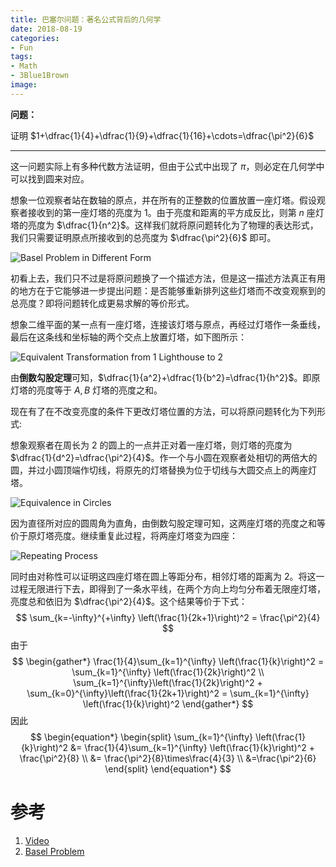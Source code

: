```yaml
---
title: 巴塞尔问题：著名公式背后的几何学
date: 2018-08-19
categories:
- Fun
tags:
- Math
- 3Blue1Brown
image:
---
```


**问题：**

证明 $1+\dfrac{1}{4}+\dfrac{1}{9}+\dfrac{1}{16}+\cdots=\dfrac{\pi^2}{6}$

<!-- more -->

---

这一问题实际上有多种代数方法证明，但由于公式中出现了 $\pi$，则必定在几何学中可以找到圆来对应。

想象一位观察者站在数轴的原点，并在所有的正整数的位置放置一座灯塔。假设观察者接收到的第一座灯塔的亮度为 $1$。由于亮度和距离的平方成反比，则第 $n$ 座灯塔的亮度为 $\dfrac{1}{n^2}$。这样我们就将原问题转化为了物理的表达形式，我们只需要证明原点所接收到的总亮度为 $\dfrac{\pi^2}{6}$ 即可。

![Basel Problem in Different Form](https://i.imgur.com/qXkRWEt.png)

初看上去，我们只不过是将原问题换了一个描述方法，但是这一描述方法真正有用的地方在于它能够进一步提出问题：是否能够重新排列这些灯塔而不改变观察到的总亮度？即将问题转化成更易求解的等价形式。

想象二维平面的某一点有一座灯塔，连接该灯塔与原点，再经过灯塔作一条垂线，最后在这条线和坐标轴的两个交点上放置灯塔，如下图所示：

![Equivalent Transformation from 1 Lighthouse to 2](https://i.imgur.com/XLbruPK.png)

由**倒数勾股定理**可知，$\dfrac{1}{a^2}+\dfrac{1}{b^2}=\dfrac{1}{h^2}$。即原灯塔的亮度等于 $A, B$ 灯塔的亮度之和。

现在有了在不改变亮度的条件下更改灯塔位置的方法，可以将原问题转化为下列形式:

想象观察者在周长为 $2$ 的圆上的一点并正对着一座灯塔，则灯塔的亮度为 $\dfrac{1}{d^2}=\dfrac{\pi^2}{4}$。作一个与小圆在观察者处相切的两倍大的圆，并过小圆顶端作切线，将原先的灯塔替换为位于切线与大圆交点上的两座灯塔。

![Equivalence in Circles](https://i.imgur.com/AykC1B2.png)

因为直径所对应的圆周角为直角，由倒数勾股定理可知，这两座灯塔的亮度之和等价于原灯塔亮度。继续重复此过程，将两座灯塔变为四座：

![Repeating Process](https://i.imgur.com/UnMv08O.png)

同时由对称性可以证明这四座灯塔在圆上等距分布，相邻灯塔的距离为 $2$。将这一过程无限进行下去，即得到了一条水平线，在两个方向上均匀分布着无限座灯塔，亮度总和依旧为 $\dfrac{\pi^2}{4}$。这个结果等价于下式：
$$
\sum_{k=-\infty}^{+\infty} \left(\frac{1}{2k+1}\right)^2 = \frac{\pi^2}{4}
$$
由于
$$
\begin{gather*}
\frac{1}{4}\sum_{k=1}^{\infty} \left(\frac{1}{k}\right)^2 = \sum_{k=1}^{\infty} \left(\frac{1}{2k}\right)^2 \\
\sum_{k=1}^{\infty}\left(\frac{1}{2k}\right)^2 + \sum_{k=0}^{\infty}\left(\frac{1}{2k+1}\right)^2 = \sum_{k=1}^{\infty} \left(\frac{1}{k}\right)^2
\end{gather*}
$$
因此
$$
\begin{equation*}
\begin{split}
\sum_{k=1}^{\infty} \left(\frac{1}{k}\right)^2 &= \frac{1}{4}\sum_{k=1}^{\infty} \left(\frac{1}{k}\right)^2 + \frac{\pi^2}{8} \\
&= \frac{\pi^2}{8}\times\frac{4}{3} \\
&=\frac{\pi^2}{6}
\end{split}
\end{equation*}
$$

# 参考

1. [Video](https://www.bilibili.com/video/av20400157)
2. [Basel Problem](https://en.wikipedia.org/wiki/Basel_problem)
